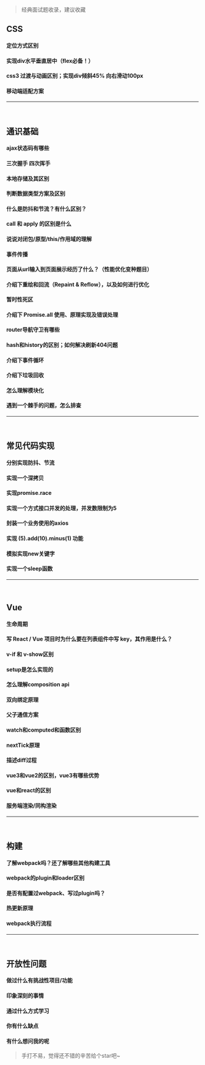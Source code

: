 >  经典面试题收录，建议收藏
 

## CSS

#### 定位方式区别

#### 实现div水平垂直居中（flex必备！）

#### css3 过渡与动画区别；实现div倾斜45% 向右滑动100px

#### 移动端适配方案

<hr />
<br/>

## 通识基础

#### ajax状态码有哪些

#### 三次握手 四次挥手

#### 本地存储及其区别

#### 判断数据类型方案及区别 

#### 什么是防抖和节流？有什么区别？

#### call 和 apply 的区别是什么

#### 说说对闭包/原型/this/作用域的理解

#### 事件传播

#### 页面从url输入到页面展示经历了什么？（性能优化变种题目）

#### 介绍下重绘和回流（Repaint & Reflow），以及如何进行优化

#### 暂时性死区 

#### 介绍下 Promise.all 使用、原理实现及错误处理

#### router导航守卫有哪些

#### hash和history的区别；如何解决刷新404问题

#### 介绍下事件循环

#### 介绍下垃圾回收

#### 怎么理解模块化

#### 遇到一个棘手的问题，怎么排查


<hr />
<br/>

## 常见代码实现

#### 分别实现防抖、节流

#### 实现一个深拷贝

#### 实现promise.race

#### 实现一个方式接口并发的处理，并发数限制为5

#### 封装一个业务使用的axios

#### 实现 (5).add(10).minus(1) 功能

#### 模拟实现new关键字

#### 实现一个sleep函数
 

<hr />
<br/>

## Vue

#### 生命周期

#### 写 React / Vue 项目时为什么要在列表组件中写 key，其作用是什么？

#### v-if 和 v-show区别

#### setup是怎么实现的

#### 怎么理解composition api

#### 双向绑定原理

#### 父子通信方案

#### watch和computed和函数区别

#### nextTick原理

#### 描述diff过程

#### vue3和vue2的区别，vue3有哪些优势

#### vue和react的区别

#### 服务端渲染/同构渲染

<hr />
<br/>

## 构建

#### 了解webpack吗？还了解哪些其他构建工具

#### webpack的plugin和loader区别

#### 是否有配置过webpack、写过plugin吗？

#### 热更新原理

#### webpack执行流程

<hr />
<br/>


## 开放性问题

#### 做过什么有挑战性项目/功能

#### 印象深刻的事情

#### 通过什么方式学习

#### 你有什么缺点

#### 有什么想问我的呢


> 手打不易，觉得还不错的辛苦给个star吧~ 

 
 

